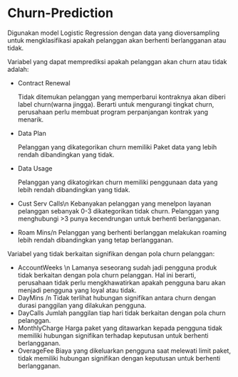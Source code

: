 # Churn-Prediction

Digunakan model Logistic Regression dengan data yang dioversampling untuk mengklasifikasi apakah pelanggan akan berhenti berlangganan atau tidak.

Variabel yang dapat memprediksi apakah pelanggan akan churn atau tidak adalah:
   - Contract Renewal
   
     Tidak ditemukan pelanggan yang memperbarui kontraknya akan diberi label churn(warna jingga). Berarti untuk mengurangi tingkat churn, 
     perusahaan perlu membuat program perpanjangan kontrak yang menarik.
   - Data Plan
   
     Pelanggan yang dikategorikan churn memiliki Paket data yang lebih rendah dibandingkan yang tidak.
   - Data Usage
   
     Pelanggan yang dikatogirkan churn memiliki penggunaan data yang lebih rendah dibandingkan yang tidak.
   - Cust Serv Calls\n
     Kebanyakan pelanggan yang menelpon layanan pelanggan sebanyak 0-3 dikategorikan tidak churn. 
     Pelanggan yang menghubungi >3 punya kecendrungan untuk berhenti berlangganan.
   - Roam Mins/n
     Pelanggan yang berhenti berlanggan melakukan roaming lebih rendah dibandingkan yang tetap berlangganan.

Variabel yang tidak berkaitan signifikan dengan pola churn pelanggan:
   - AccountWeeks \n
     Lamanya seseorang sudah jadi pengguna produk tidak berkaitan dengan pola churn pelanggan. 
     Hal ini berarti, perusahaan tidak perlu mengkhawatirkan apakah pengguna baru akan menjadi pengguna yang loyal atau tidak.
   - DayMins /n
     Tidak terlihat hubungan signifikan antara churn dengan durasi panggilan yang dilakukan pengguna.
   - DayCalls
     Jumlah panggilan tiap hari tidak berkaitan dengan pola churn pelanggan.
   - MonthlyCharge
     Harga paket yang ditawarkan kepada pengguna tidak memiliki hubungan signifikan terhadap keputusan untuk berhenti berlangganan.
   - OverageFee
     Biaya yang dikeluarkan pengguna saat melewati limit paket, tidak memiliki hubungan signifikan dengan keputusan untuk berhenti berlangganan.
